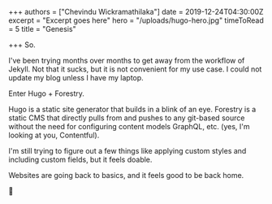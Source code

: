 +++
authors = ["Chevindu Wickramathilaka"]
date = 2019-12-24T04:30:00Z
excerpt = "Excerpt goes here"
hero = "/uploads/hugo-hero.jpg"
timeToRead = 5
title = "Genesis"

+++
So.

I've been trying months over months to get away from the workflow of Jekyll. Not that it sucks, but it is not convenient for my use case. I could not update my blog unless I have my laptop.

Enter Hugo + Forestry.

Hugo is a static site generator that builds in a blink of an eye. Forestry is a static CMS that directly pulls from and pushes to any git-based source without the need for configuring content models GraphQL, etc. (yes, I'm looking at you, Contentful).

I'm still trying to figure out a few things like applying custom styles and including custom fields, but it feels doable.

Websites are going back to basics, and it feels good to be back home.

🤞